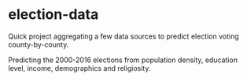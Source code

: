 # election-data

Quick project aggregating a few data sources to predict election voting county-by-county.

Predicting the 2000-2016 elections from population density, education level, income, demographics and religiosity.